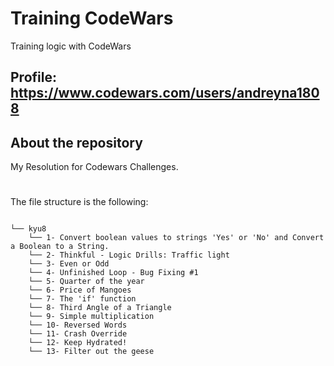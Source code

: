 # Training CodeWars

Training logic with CodeWars

## Profile: https://www.codewars.com/users/andreyna1808

## About the repository

My Resolution for Codewars Challenges.

# 

The file structure is the following:

```

└── kyu8
    └── 1- Convert boolean values to strings 'Yes' or 'No' and Convert a Boolean to a String.
    └── 2- Thinkful - Logic Drills: Traffic light
    └── 3- Even or Odd
    └── 4- Unfinished Loop - Bug Fixing #1
    └── 5- Quarter of the year
    └── 6- Price of Mangoes
    └── 7- The 'if' function
    └── 8- Third Angle of a Triangle
    └── 9- Simple multiplication
    └── 10- Reversed Words
    └── 11- Crash Override
    └── 12- Keep Hydrated!
    └── 13- Filter out the geese
```